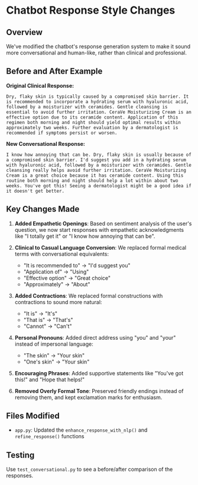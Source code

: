# Chatbot Response Style Changes

## Overview
We've modified the chatbot's response generation system to make it sound more conversational and human-like, rather than clinical and professional.

## Before and After Example

**Original Clinical Response:**
```
Dry, flaky skin is typically caused by a compromised skin barrier. It is recommended to incorporate a hydrating serum with hyaluronic acid, followed by a moisturizer with ceramides. Gentle cleansing is essential to avoid further irritation. CeraVe Moisturizing Cream is an effective option due to its ceramide content. Application of this regimen both morning and night should yield optimal results within approximately two weeks. Further evaluation by a dermatologist is recommended if symptoms persist or worsen.
```

**New Conversational Response:**
```
I know how annoying that can be. Dry, flaky skin is usually because of a compromised skin barrier. I'd suggest you add in a hydrating serum with hyaluronic acid, followed by a moisturizer with ceramides. Gentle cleansing really helps avoid further irritation. CeraVe Moisturizing Cream is a great choice because it has ceramide content. Using this routine both morning and night should help a lot within about two weeks. You've got this! Seeing a dermatologist might be a good idea if it doesn't get better.
```

## Key Changes Made

1. **Added Empathetic Openings**: Based on sentiment analysis of the user's question, we now start responses with empathetic acknowledgments like "I totally get it" or "I know how annoying that can be".

2. **Clinical to Casual Language Conversion**: We replaced formal medical terms with conversational equivalents:
   - "It is recommended to" → "I'd suggest you"
   - "Application of" → "Using"
   - "Effective option" → "Great choice"
   - "Approximately" → "About"

3. **Added Contractions**: We replaced formal constructions with contractions to sound more natural:
   - "It is" → "It's"
   - "That is" → "That's"
   - "Cannot" → "Can't"

4. **Personal Pronouns**: Added direct address using "you" and "your" instead of impersonal language:
   - "The skin" → "Your skin"
   - "One's skin" → "Your skin"

5. **Encouraging Phrases**: Added supportive statements like "You've got this!" and "Hope that helps!"

6. **Removed Overly Formal Tone**: Preserved friendly endings instead of removing them, and kept exclamation marks for enthusiasm.

## Files Modified
- `app.py`: Updated the `enhance_response_with_nlp()` and `refine_response()` functions

## Testing
Use `test_conversational.py` to see a before/after comparison of the responses. 
